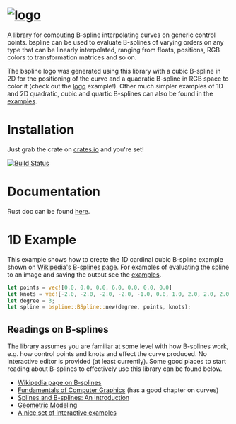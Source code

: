 [![logo](http://i.imgur.com/dnpEXyh.jpg)](http://i.imgur.com/RUEw8EW.png)
===
A library for computing B-spline interpolating curves on generic control points. bspline can
be used to evaluate B-splines of varying orders on any type that can be linearly interpolated,
ranging from floats, positions, RGB colors to transformation matrices and so on.

The bspline logo was generated using this library with a cubic B-spline in 2D for the positioning
of the curve and a quadratic B-spline in RGB space to color it (check out the
[logo](https://github.com/Twinklebear/bspline/blob/master/examples/logo.rs) example!). Other
much simpler examples of 1D and 2D quadratic, cubic and quartic B-splines can also be found in
the [examples](https://github.com/Twinklebear/bspline/tree/master/examples).

# Installation

Just grab the crate on [crates.io](https://crates.io/crates/bspline) and you're set!

[![Build Status](https://travis-ci.org/Twinklebear/bspline.svg?branch=master)](https://travis-ci.org/Twinklebear/bspline)

# Documentation

Rust doc can be found [here](http://www.willusher.io/bspline/bspline/).

# 1D Example

This example shows how to create the 1D cardinal cubic B-spline example shown on [Wikipedia's
B-splines page](https://en.wikipedia.org/wiki/B-spline). For examples of evaluating the spline
to an image and saving the output see the [examples](https://github.com/Twinklebear/bspline/tree/master/examples).

```rust
let points = vec![0.0, 0.0, 0.0, 6.0, 0.0, 0.0, 0.0]
let knots = vec![-2.0, -2.0, -2.0, -2.0, -1.0, 0.0, 1.0, 2.0, 2.0, 2.0, 2.0];
let degree = 3;
let spline = bspline::BSpline::new(degree, points, knots);
```

## Readings on B-splines
The library assumes you are familiar at some level with how B-splines work, e.g. how
control points and knots and effect the curve produced. No interactive
editor is provided (at least currently). Some good places to start reading about B-splines to
effectively use this library can be found below.

- [Wikipedia page on B-splines](https://en.wikipedia.org/wiki/B-spline)
- [Fundamentals of Computer Graphics](http://www.amazon.com/Fundamentals-Computer-Graphics-Peter-Shirley/dp/1568814690)
(has a good chapter on curves)
- [Splines and B-splines: An Introduction](http://www.uio.no/studier/emner/matnat/ifi/INF-MAT5340/v07/undervisningsmateriale/kap1.pdf)
- [Geometric Modeling](http://atrey.karlin.mff.cuni.cz/projekty/vrr/doc/grafika/geometric%20modelling.pdf)
- [A nice set of interactive examples](https://www.ibiblio.org/e-notes/Splines/Intro.htm)

